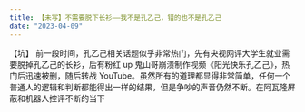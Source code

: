 ```yaml
---
title: 【未写】不需要脱下长衫——我不是孔乙己，错的也不是孔乙己
date: "2023-04-09"
---
```


【坑】
前一段时间，孔乙己相关话题似乎非常热门，先有央视网评大学生就业需要脱掉孔乙己的长衫，后有粉红 up 鬼山哥崩溃制作视频《阳光快乐孔乙己》，热门后迅速被删，随后转战 YouTube。虽然所有的道理都显得非常简单，任何一个普通人的逻辑和判断都能得出一样的结果，但是争吵的声音仍然不断。在阿瓦隆屏蔽和机器人控评不断的当下